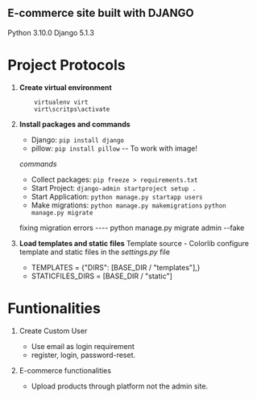 ## E-commerce site built with DJANGO

Python 3.10.0
Django 5.1.3

# Project Protocols
1. **Create virtual environment**
    ```Windows
        virtualenv virt
        virt\scritps\activate
    ```

2. **Install packages and commands**
   - Django: `pip install django`
   - pillow: `pip install pillow` -- To work with image!
    
    *commands*
    - Collect packages: `pip freeze > requirements.txt`
    - Start Project:    `django-admin startproject setup .`
    - Start Application: `python manage.py startapp users`
    - Make migrations: `python manage.py makemigrations`
                        `python manage.py migrate`

    fixing migration errors ---- python manage.py migrate admin --fake 


3. **Load templates and static files**
    Template source - Colorlib
    configure template and static files in the _settings.py_ file
    - TEMPLATES = {"DIRS": [BASE_DIR / "templates"],}   
    - STATICFILES_DIRS = [BASE_DIR / "static"]


# Funtionalities       
1. Create Custom User 
    - Use email as login requirement
    - register, login, password-reset.
    
2. E-commerce functionalities 
    - Upload products through platform not the admin site.